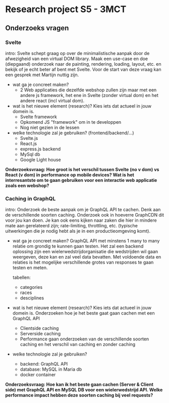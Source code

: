 # Research project S5 - 3MCT

## Onderzoeks vragen

### Svelte

intro: Svelte schept graag op over de minimalistische aanpak door de afwezigheid van een virtual DOM library. Maak een use-case en doe (diepgaand) onderzoek naar de painting, rendering, loading, layout, etc. en bekijk of je echt beter af bent met Svelte. Voor de start van deze vraag kan een gesprek met Martijn nuttig zijn.

- wat ga je concreet maken? 
    - 2 Web applicaties die dezelfde webshop zullen zijn maar met een andere js framework, het ene in Svelte (zonder virtual dom) en het andere react (incl virtual dom). 
- wat is het nieuwe element (research)? Kies iets dat actueel in jouw domein is.
    - Svelte framework
    - Opkomend JS "framework" om in te developpen
    - Nog niet gezien in de lessen
- welke technologie zal je gebruiken?  (frontend/backend/...)  
    - Svelte.js
    - React.js
    - express.js backend 
    - MySql db
    - Google Light house

**Onderzoeksvraag: Hoe groot is het verschil tussen Svelte (no v dom) vs React (v dom) in performance op mobile devices? Wat is het interresantste om te gaan gebruiken voor een interactie web applicatie zoals een webshop?**

### Caching in GraphQL

intro: Onderzoek de beste aanpak om je GraphQL API te cachen. Denk aan de verschillende soorten caching. Onderzoek ook in hoeverre GraphCDN dit voor jou kan doen. Je kan ook eens kijken naar zaken die hier in mindere mate aan gerelateerd zijn; rate-limiting, throttling, etc. (typische uitwerkingen die je nodig hebt als je in een productieomgeving komt).

- wat ga je concreet maken?
    GraphQL API met minstens 1 many to many relatie om grondig te kunnen gaan testen. 
    Het zal een backend oplossing zijn een wielerwedstrijdorganisatie die wedstrijden wil gaan weergeven, deze kan en zal veel data bevatten.
    Met voldoende data en relaties is het mogelijke verschillende grotes van responses te gaan testen en meten.

    tabellen:
    - categories
    - races
    - desciplines

- wat is het nieuwe element (research)? Kies iets dat actueel in jouw domein is.
    Onderzoeken hoe je het beste gaat gaan cachen met een GraphQL API
    - Clientside caching
    - Serverside caching
    - Performance gaan onderzoeken van de verschillende soorten caching en het verschil van caching en zonder caching

- welke technologie zal je gebruiken?
    - backend: GraphQL API
    - database: MySQL in Maria db
    - docker container 

**Onderzoeksvraag: Hoe kan ik het beste gaan cachen (Server & Client side) met GraphQL API en MySQL DB voor een wielerwedstrijd API. Welke performance impact hebben deze soorten caching bij veel requests?**


